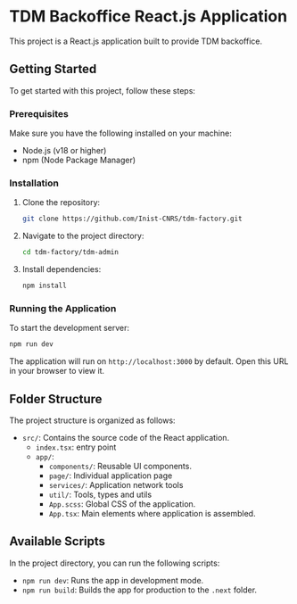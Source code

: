 # TDM Backoffice React.js Application

This project is a React.js application built to provide TDM backoffice.

## Getting Started

To get started with this project, follow these steps:

### Prerequisites

Make sure you have the following installed on your machine:

- Node.js (v18 or higher)
- npm (Node Package Manager)

### Installation

1. Clone the repository:

   ```bash
   git clone https://github.com/Inist-CNRS/tdm-factory.git
   ```

2. Navigate to the project directory:

   ```bash
   cd tdm-factory/tdm-admin
   ```

3. Install dependencies:

   ```bash
   npm install
   ```

### Running the Application

To start the development server:

```bash
npm run dev
```

The application will run on `http://localhost:3000` by default. Open this URL in your browser to view it.

## Folder Structure

The project structure is organized as follows:

- `src/`: Contains the source code of the React application.
  - `index.tsx`: entry point
  - `app/`: 
    - `components/`: Reusable UI components.
    - `page/`: Individual application page
    - `services/`: Application network tools
    - `util/`: Tools, types and utils
    - `App.scss`: Global CSS of the application.
    - `App.tsx`: Main elements where application is assembled.

## Available Scripts

In the project directory, you can run the following scripts:

- `npm run dev`: Runs the app in development mode.
- `npm run build`: Builds the app for production to the `.next` folder.

